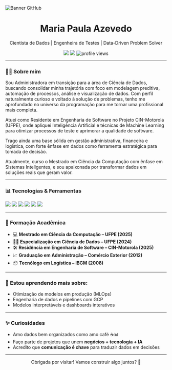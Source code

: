 ![Banner GitHub](mariapaula/mariapaula/banner.png)


<h1 align="center"> Maria Paula Azevedo</h1>
<p align="center">
  Cientista de Dados | Engenheira de Testes | Data-Driven Problem Solver
</p>

<p align="center">
  <a href="https://www.linkedin.com/in/mapaulasa"><img src="https://img.shields.io/badge/LinkedIn-0077B5?style=flat&logo=linkedin&logoColor=white"/></a>
  <a href="mailto:mariapaulasa@gmail.com"><img src="https://img.shields.io/badge/Email-D14836?style=flat&logo=gmail&logoColor=white"/></a>
  <img src="https://komarev.com/ghpvc/?username=mariapaulasa&style=flat" alt="profile views" />
</p>



---

### 👩‍🔬 Sobre mim

Sou Administradora em transição para a área de Ciência de Dados, buscando consolidar minha trajetória com foco em modelagem preditiva, automação de processos, análise e visualização de dados. Com perfil naturalmente curioso e voltado à solução de problemas, tenho me aprofundado no universo da programação para me tornar uma profissional mais completa.

Atuei como Residente em Engenharia de Software no Projeto CIN-Motorola (UFPE), onde apliquei Inteligência Artificial e técnicas de Machine Learning para otimizar processos de teste e aprimorar a qualidade de software.

Trago ainda uma base sólida em gestão administrativa, financeira e logística, com forte ênfase em dados como ferramenta estratégica para tomada de decisão.

Atualmente, curso o Mestrado em Ciência da Computação com ênfase em Sistemas Inteligentes, e sou apaixonada por transformar dados em soluções reais que geram valor.

---

### 📊 Tecnologias & Ferramentas

<p>
  <img src="https://img.shields.io/badge/-Python-3776AB?style=flat-square&logo=python&logoColor=white"/>
  <img src="https://img.shields.io/badge/-SQL-4479A1?style=flat-square&logo=postgresql&logoColor=white"/>
  <img src="https://img.shields.io/badge/-Google Cloud Platform-4285F4?style=flat-square&logo=google-cloud&logoColor=white"/>
  <img src="https://img.shields.io/badge/-Power BI-F2C811?style=flat-square&logo=powerbi&logoColor=black"/>
  <img src="https://img.shields.io/badge/-Pandas-150458?style=flat-square&logo=pandas&logoColor=white"/>
  <img src="https://img.shields.io/badge/-Scikit Learn-F7931E?style=flat-square&logo=scikit-learn&logoColor=white"/>
</p>

---

### 📌 Formação Acadêmica

- 💻 **Mestrado em Ciência da Computação – UFPE (2025)**  
- 👩‍🔬 **Especialização em Ciência de Dados – UFPE (2024)**  
- 🛠️ **Residência em Engenharia de Software – CIN-Motorola (2025)**  
- 📈 **Graduação em Administração – Comércio Exterior (2012)**  
- 📦 **Tecnólogo em Logística – IBGM (2008)**  

---

### 🌱 Estou aprendendo mais sobre:

- Otimização de modelos em produção (MLOps)  
- Engenharia de dados e pipelines com GCP  
- Modelos interpretáveis e dashboards interativos  

---

### ✨ Curiosidades

- Amo dados bem organizados como amo café ☕📊  
- Faço parte de projetos que unem **negócios + tecnologia + IA**  
- Acredito que **comunicação é chave** para traduzir dados em decisões

---

<p align="center">
  Obrigada por visitar! Vamos construir algo juntos? 🚀
</p>
